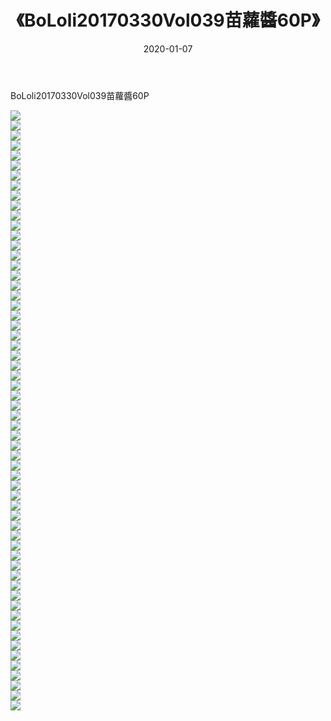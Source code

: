 ﻿---
layout: post
title:  《BoLoli20170330Vol039苗蘿醬60P》
date:   2020-01-07
img: http://img.660000.xyz/Sharelink/性感/2020/BoLoli20170330Vol039苗蘿醬60P/000.jpg
categories: [美女, 清纯, 唯美]
---

BoLoli20170330Vol039苗蘿醬60P

  ![](http://img.660000.xyz/Sharelink/性感/2020/BoLoli20170330Vol039苗蘿醬60P/001.jpg) <br> ![](http://img.660000.xyz/Sharelink/性感/2020/BoLoli20170330Vol039苗蘿醬60P/002.jpg) <br> ![](http://img.660000.xyz/Sharelink/性感/2020/BoLoli20170330Vol039苗蘿醬60P/003.jpg) <br> ![](http://img.660000.xyz/Sharelink/性感/2020/BoLoli20170330Vol039苗蘿醬60P/004.jpg) <br> ![](http://img.660000.xyz/Sharelink/性感/2020/BoLoli20170330Vol039苗蘿醬60P/005.jpg) <br> ![](http://img.660000.xyz/Sharelink/性感/2020/BoLoli20170330Vol039苗蘿醬60P/006.jpg) <br> ![](http://img.660000.xyz/Sharelink/性感/2020/BoLoli20170330Vol039苗蘿醬60P/007.jpg) <br> ![](http://img.660000.xyz/Sharelink/性感/2020/BoLoli20170330Vol039苗蘿醬60P/008.jpg) <br> ![](http://img.660000.xyz/Sharelink/性感/2020/BoLoli20170330Vol039苗蘿醬60P/009.jpg) <br> ![](http://img.660000.xyz/Sharelink/性感/2020/BoLoli20170330Vol039苗蘿醬60P/010.jpg) <br> ![](http://img.660000.xyz/Sharelink/性感/2020/BoLoli20170330Vol039苗蘿醬60P/011.jpg) <br> ![](http://img.660000.xyz/Sharelink/性感/2020/BoLoli20170330Vol039苗蘿醬60P/012.jpg) <br> ![](http://img.660000.xyz/Sharelink/性感/2020/BoLoli20170330Vol039苗蘿醬60P/013.jpg) <br> ![](http://img.660000.xyz/Sharelink/性感/2020/BoLoli20170330Vol039苗蘿醬60P/014.jpg) <br> ![](http://img.660000.xyz/Sharelink/性感/2020/BoLoli20170330Vol039苗蘿醬60P/015.jpg) <br> ![](http://img.660000.xyz/Sharelink/性感/2020/BoLoli20170330Vol039苗蘿醬60P/016.jpg) <br> ![](http://img.660000.xyz/Sharelink/性感/2020/BoLoli20170330Vol039苗蘿醬60P/017.jpg) <br> ![](http://img.660000.xyz/Sharelink/性感/2020/BoLoli20170330Vol039苗蘿醬60P/018.jpg) <br> ![](http://img.660000.xyz/Sharelink/性感/2020/BoLoli20170330Vol039苗蘿醬60P/019.jpg) <br> ![](http://img.660000.xyz/Sharelink/性感/2020/BoLoli20170330Vol039苗蘿醬60P/020.jpg) <br> ![](http://img.660000.xyz/Sharelink/性感/2020/BoLoli20170330Vol039苗蘿醬60P/021.jpg) <br> ![](http://img.660000.xyz/Sharelink/性感/2020/BoLoli20170330Vol039苗蘿醬60P/022.jpg) <br> ![](http://img.660000.xyz/Sharelink/性感/2020/BoLoli20170330Vol039苗蘿醬60P/023.jpg) <br> ![](http://img.660000.xyz/Sharelink/性感/2020/BoLoli20170330Vol039苗蘿醬60P/024.jpg) <br> ![](http://img.660000.xyz/Sharelink/性感/2020/BoLoli20170330Vol039苗蘿醬60P/025.jpg) <br> ![](http://img.660000.xyz/Sharelink/性感/2020/BoLoli20170330Vol039苗蘿醬60P/026.jpg) <br> ![](http://img.660000.xyz/Sharelink/性感/2020/BoLoli20170330Vol039苗蘿醬60P/027.jpg) <br> ![](http://img.660000.xyz/Sharelink/性感/2020/BoLoli20170330Vol039苗蘿醬60P/028.jpg) <br> ![](http://img.660000.xyz/Sharelink/性感/2020/BoLoli20170330Vol039苗蘿醬60P/029.jpg) <br> ![](http://img.660000.xyz/Sharelink/性感/2020/BoLoli20170330Vol039苗蘿醬60P/030.jpg) <br> ![](http://img.660000.xyz/Sharelink/性感/2020/BoLoli20170330Vol039苗蘿醬60P/031.jpg) <br> ![](http://img.660000.xyz/Sharelink/性感/2020/BoLoli20170330Vol039苗蘿醬60P/032.jpg) <br> ![](http://img.660000.xyz/Sharelink/性感/2020/BoLoli20170330Vol039苗蘿醬60P/033.jpg) <br> ![](http://img.660000.xyz/Sharelink/性感/2020/BoLoli20170330Vol039苗蘿醬60P/034.jpg) <br> ![](http://img.660000.xyz/Sharelink/性感/2020/BoLoli20170330Vol039苗蘿醬60P/035.jpg) <br> ![](http://img.660000.xyz/Sharelink/性感/2020/BoLoli20170330Vol039苗蘿醬60P/036.jpg) <br> ![](http://img.660000.xyz/Sharelink/性感/2020/BoLoli20170330Vol039苗蘿醬60P/037.jpg) <br> ![](http://img.660000.xyz/Sharelink/性感/2020/BoLoli20170330Vol039苗蘿醬60P/038.jpg) <br> ![](http://img.660000.xyz/Sharelink/性感/2020/BoLoli20170330Vol039苗蘿醬60P/039.jpg) <br> ![](http://img.660000.xyz/Sharelink/性感/2020/BoLoli20170330Vol039苗蘿醬60P/040.jpg) <br> ![](http://img.660000.xyz/Sharelink/性感/2020/BoLoli20170330Vol039苗蘿醬60P/041.jpg) <br> ![](http://img.660000.xyz/Sharelink/性感/2020/BoLoli20170330Vol039苗蘿醬60P/042.jpg) <br> ![](http://img.660000.xyz/Sharelink/性感/2020/BoLoli20170330Vol039苗蘿醬60P/043.jpg) <br> ![](http://img.660000.xyz/Sharelink/性感/2020/BoLoli20170330Vol039苗蘿醬60P/044.jpg) <br> ![](http://img.660000.xyz/Sharelink/性感/2020/BoLoli20170330Vol039苗蘿醬60P/045.jpg) <br> ![](http://img.660000.xyz/Sharelink/性感/2020/BoLoli20170330Vol039苗蘿醬60P/046.jpg) <br> ![](http://img.660000.xyz/Sharelink/性感/2020/BoLoli20170330Vol039苗蘿醬60P/047.jpg) <br> ![](http://img.660000.xyz/Sharelink/性感/2020/BoLoli20170330Vol039苗蘿醬60P/048.jpg) <br> ![](http://img.660000.xyz/Sharelink/性感/2020/BoLoli20170330Vol039苗蘿醬60P/049.jpg) <br> ![](http://img.660000.xyz/Sharelink/性感/2020/BoLoli20170330Vol039苗蘿醬60P/050.jpg) <br> ![](http://img.660000.xyz/Sharelink/性感/2020/BoLoli20170330Vol039苗蘿醬60P/051.jpg) <br> ![](http://img.660000.xyz/Sharelink/性感/2020/BoLoli20170330Vol039苗蘿醬60P/052.jpg) <br> ![](http://img.660000.xyz/Sharelink/性感/2020/BoLoli20170330Vol039苗蘿醬60P/053.jpg) <br> ![](http://img.660000.xyz/Sharelink/性感/2020/BoLoli20170330Vol039苗蘿醬60P/054.jpg) <br> ![](http://img.660000.xyz/Sharelink/性感/2020/BoLoli20170330Vol039苗蘿醬60P/055.jpg) <br> ![](http://img.660000.xyz/Sharelink/性感/2020/BoLoli20170330Vol039苗蘿醬60P/056.jpg) <br> ![](http://img.660000.xyz/Sharelink/性感/2020/BoLoli20170330Vol039苗蘿醬60P/057.jpg) <br> ![](http://img.660000.xyz/Sharelink/性感/2020/BoLoli20170330Vol039苗蘿醬60P/058.jpg) <br> ![](http://img.660000.xyz/Sharelink/性感/2020/BoLoli20170330Vol039苗蘿醬60P/059.jpg) <br> ![](http://img.660000.xyz/Sharelink/性感/2020/BoLoli20170330Vol039苗蘿醬60P/060.jpg) <br>